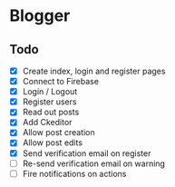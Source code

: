 # Blogger

## Todo

* [x] Create index, login and register pages
* [x] Connect to Firebase
* [x] Login / Logout
* [x] Register users
* [x] Read out posts
* [x] Add Ckeditor
* [x] Allow post creation
* [x] Allow post edits
* [x] Send verification email on register
* [ ] Re-send verification email on warning
* [ ] Fire notifications on actions
